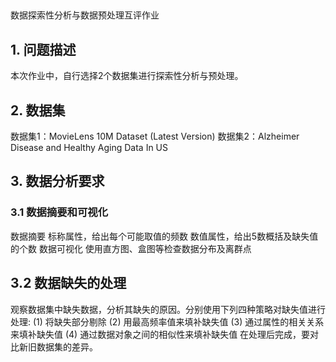 ##
数据探索性分析与数据预处理互评作业


## 1. 问题描述

本次作业中，自行选择2个数据集进行探索性分析与预处理。

## 2. 数据集

数据集1：MovieLens 10M Dataset (Latest Version)
数据集2：Alzheimer Disease and Healthy Aging Data In US

## 3. 数据分析要求

### 3.1 数据摘要和可视化

数据摘要
标称属性，给出每个可能取值的频数
数值属性，给出5数概括及缺失值的个数
数据可视化
使用直方图、盒图等检查数据分布及离群点

## 3.2 数据缺失的处理

观察数据集中缺失数据，分析其缺失的原因。分别使用下列四种策略对缺失值进行处理:
(1) 将缺失部分剔除
(2) 用最高频率值来填补缺失值
(3) 通过属性的相关关系来填补缺失值
(4) 通过数据对象之间的相似性来填补缺失值
在处理后完成，要对比新旧数据集的差异。



